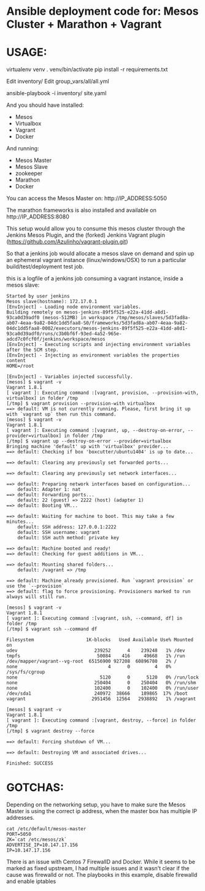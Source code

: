 Ansible deployment code for: Mesos Cluster + Marathon + Vagrant
===========================================================


USAGE:
=======

  virtualenv venv
  . venv/bin/activate
  pip install -r requirements.txt

Edit inventory/<my new inventory>
Edit group_vars/all/all.yml

  ansible-playbook -i inventory/<my new inventory> site.yaml

And you should have installed:

* Mesos
* Virtualbox
* Vagrant
* Docker

And running:

* Mesos Master
* Mesos Slave
* zookeeper
* Marathon
* Docker

You can access the Mesos Master on: http://IP_ADDRESS:5050

The marathon frameworks is also installed and available on http://IP_ADDRESS:8080


This setup would allow you to consume this mesos cluster through the Jenkins Mesos Plugin, and the (forked) Jenkins Vagrant plugin (https://github.com/Azulinho/vagrant-plugin.git)

So that a jenkins job would allocate a mesos slave on demand and spin up an ephemeral vagrant instance (linux/windows/OSX) to run a particular build/test/deployment test job.

this is a logfile of a jenkins job consuming a vagrant instance, inside a mesos slave:

	Started by user jenkins
	Mesos slave(hostname): 172.17.0.1
	[EnvInject] - Loading node environment variables.
	Building remotely on mesos-jenkins-89f5f525-e22a-41dd-a8d1-93ca0d39adf0 (mesos-512MB) in workspace /tmp/mesos/slaves/5d3fad8a-ab07-4eaa-9a82-04dc1dd5faa8-S0/frameworks/5d3fad8a-ab07-4eaa-9a82-04dc1dd5faa8-0002/executors/mesos-jenkins-89f5f525-e22a-41dd-a8d1-93ca0d39adf0/runs/c3b0bf6f-93ed-4a52-965e-adcd7c0fcf0f/jenkins/workspace/mesos
	[EnvInject] - Executing scripts and injecting environment variables after the SCM step.
	[EnvInject] - Injecting as environment variables the properties content
	HOME=/root

	[EnvInject] - Variables injected successfully.
	[mesos] $ vagrant -v
	Vagrant 1.8.1
	[ vagrant ]: Executing command :[vagrant, provision, --provision-with, virtualbox] in folder /tmp
	[/tmp] $ vagrant provision --provision-with virtualbox
	==> default: VM is not currently running. Please, first bring it up with `vagrant up` then run this command.
	[mesos] $ vagrant -v
	Vagrant 1.8.1
	[ vagrant ]: Executing command :[vagrant, up, --destroy-on-error, --provider=virtualbox] in folder /tmp
	[/tmp] $ vagrant up --destroy-on-error --provider=virtualbox
	Bringing machine 'default' up with 'virtualbox' provider...
	==> default: Checking if box 'boxcutter/ubuntu1404' is up to date...

	==> default: Clearing any previously set forwarded ports...

	==> default: Clearing any previously set network interfaces...

	==> default: Preparing network interfaces based on configuration...
	    default: Adapter 1: nat
	==> default: Forwarding ports...
	    default: 22 (guest) => 2222 (host) (adapter 1)
	==> default: Booting VM...

	==> default: Waiting for machine to boot. This may take a few minutes...
	    default: SSH address: 127.0.0.1:2222
	    default: SSH username: vagrant
	    default: SSH auth method: private key

	==> default: Machine booted and ready!
	==> default: Checking for guest additions in VM...

	==> default: Mounting shared folders...
	    default: /vagrant => /tmp

	==> default: Machine already provisioned. Run `vagrant provision` or use the `--provision`
	==> default: flag to force provisioning. Provisioners marked to run always will still run.

	[mesos] $ vagrant -v
	Vagrant 1.8.1
	[ vagrant ]: Executing command :[vagrant, ssh, --command, df] in folder /tmp
	[/tmp] $ vagrant ssh --command df

	Filesystem                   1K-blocks   Used Available Use% Mounted on
	udev                            239252      4    239248   1% /dev
	tmpfs                            50084    416     49668   1% /run
	/dev/mapper/vagrant--vg-root  65156900 927208  60896780   2% /
	none                                 4      0         4   0% /sys/fs/cgroup
	none                              5120      0      5120   0% /run/lock
	none                            250404      0    250404   0% /run/shm
	none                            102400      0    102400   0% /run/user
	/dev/sda1                       240972  38666    189865  17% /boot
	vagrant                        2951456  12564   2938892   1% /vagrant

	[mesos] $ vagrant -v
	Vagrant 1.8.1
	[ vagrant ]: Executing command :[vagrant, destroy, --force] in folder /tmp
	[/tmp] $ vagrant destroy --force

	==> default: Forcing shutdown of VM...

	==> default: Destroying VM and associated drives...

	Finished: SUCCESS



GOTCHAS:
========

Depending on the networking setup, you have to make sure the Mesos Master is using the correct ip address, when the master box has multiple IP addresses.


	cat /etc/default/mesos-master
	PORT=5050
	ZK=`cat /etc/mesos/zk`
	ADVERTISE_IP=10.147.17.156
	IP=10.147.17.156


There is an issue with Centos 7 FirewallD and Docker. While it seems to be marked as fixed upstream, I had multiple issues and it wasn't clear if the cause was firewalld or not.
The playbooks in this example, disable firewalld and enable iptables



